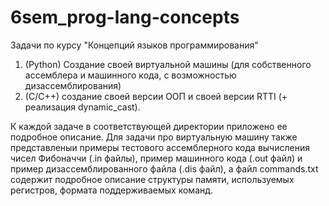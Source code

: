 # 6sem_prog-lang-concepts

Задачи по курсу "Концепций языков программирования"
1) (Python) Cоздание своей виртуальной машины (для собственного ассемблера и машинного кода, с возможностью дизассемблирования)
2) (C/C++) создание своей версии ООП и своей версии RTTI (+ реализация dynamic_cast). 

К каждой задаче в соответствующей директории приложено ее подробное описание.
Для задачи про виртуальную машину также представленыи примеры тестового ассемблерного кода вычисления чисел Фибоначчи (.in файлы), пример машинного кода (.out файл) и пример дизассемблированного файла (.dis файл), а файл commands.txt содержит подробное описание структуры памяти, используемых регистров, формата поддерживаемых команд.
